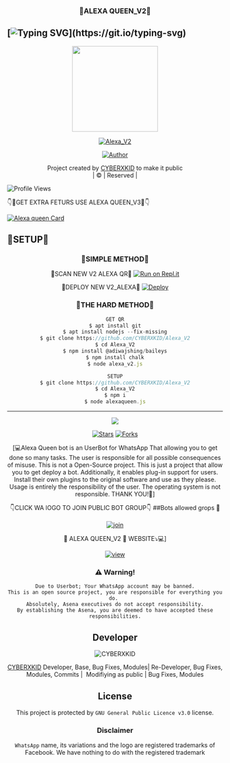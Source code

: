 <h3 align="center">👄ALEXA QUEEN_V2👄</h3>

## [![Typing SVG](https://readme-typing-svg.herokuapp.com?font=Lemon+milk&color=F5000&lines=Welcome+to+ALEXA-QUEEN_V2+WA+Bot...;Created+by+cyber+and+kidd...;This+is+a+Bgm+stickerbot...;With+more+features...)](https://git.io/typing-svg)

<div align="center">
  <img border-radius: 15px src="https://te.legra.ph/file/4aa16871f1c6644196856.png/Alexaqueen.png" width="200" height="200"/>
  <p align="center">
<a href="#"><img title="Alexa_V2" src="https://img.shields.io/badge/Alexa_V2-green?colorA=%23ff0000&colorB=%23017e40&style=for-the-badge"></a>
</p>
  <p align="center">
<a href="https://github.com/CYBERXKID"><img title="Author" src="https://img.shields.io/badge/Author-Cyberxkid-/Alexa_V2?color=blue&style=for-the-badge&logo=whatsapp"></a>
</p>
</div>
<p align="center">
Project created by <a href="https://github.com/CYBERXKID">CYBERXKID</a> to make it public
    <br>
       | © |
        Reserved |
    <br> 
</p>

![Profile Views](https://hits.seeyoufarm.com/api/count/incr/badge.svg?url=https://github.com/CYBERXKID/Alexa_V2&title=Alexa_V2%20Views)

👇👄GET EXTRA FETURS USE ALEXA QUEEN_V3👄👇

[![Alexa queen Card](https://github-readme-stats.vercel.app/api/pin/?username=CYBERXKID&repo=ALEXA_V3&theme=nightowl)](https://github.com/CYBERXKID/ALEXA_V3)
  </div>
    

## 🎩SETUP🎩
<div align="center">

  ### 👅SIMPLE METHOD👅
 👄SCAN NEW V2 ALEXA QR👄
[![Run on Repl.it](https://repl.it/badge/github/quiec/whatsAlfa)](https://replit.com/@Husniser/MAALUTTY-QR)
  
👄DEPLOY NEW V2_ALEXA👄
[![Deploy](https://www.herokucdn.com/deploy/button.svg)](https://heroku.com/deploy?template=https://github.com/CYBERXKID/Alexa_V2) 
 
### 🤒THE HARD METHOD🤒
```js
GET QR
$ apt install git
$ apt install nodejs --fix-missing
$ git clone https://github.com/CYBERXKID/Alexa_V2
$ cd Alexa_V2
$ npm install @adiwajshing/baileys
$ npm install chalk
$ node alexa_v2.js
```
      
```js
SETUP
$ git clone https://github.com/CYBERXKID/Alexa_V2
$ cd Alexa_V2
$ npm i
$ node alexaqueen.js
```

----

  <p align="center">
  <a href="httsp://github.com/CYBERXKID/Alexa_V2">
    
<a href="https://github.com/farhan-dqz/followers">
<img src="https://img.shields.io/github/repo-size/farhan-dqz/Julie-Mwol?color=green&label=Repo%20total%20size&style=plastic">
<p align="center">
<a href="https://github.com/nijin-husni/followers"
<img title="Followers" src="https://img.shields.io/github/followers/CYBERXKID?color=blue&style=flat-square"></a>
<a href="https://github.com/CYBERXKID/Alexa_V2/stargazers/"><img title="Stars" src="https://img.shields.io/github/stars/CYBERXKID/Alexa_V2?color=blue&style=flat-trangle"></a>
<a href="https://github.com/CYBERXKID/Alexa_V2/network/members"><img title="Forks" src="https://img.shields.io/github/forks/CYBERXKID/Alexa_V2?color=blue&style=flat-trangle"></a>
</p>

[💻Alexa Queen bot is an UserBot for WhatsApp That allowing you to get done so many tasks.
The user is responsible for all possible consequences of misuse.
This is not a Open-Source project. This is just a project that allow you to get deploy a bot.
Additionally, it enables plug-in support for users.
Install their own plugins to the original software and use as they please.
Usage is entirely the responsibility of the user. The operating system is not responsible.
THANK YOU!🙏]


👇CLICK WA lOGO TO JOIN PUBLIC BOT GROUP👇
##Bots allowed grops 🔰
    <br>
<br>
  [![join](https://github.com/Alien-alfa/PublicBot/blob/main/wlogo.svg.png)](https://chat.whatsapp.com/Gv3CdQTRQ3Z0UcArqhD3IB)
  <div align="center">

  </div

### 👄 ALEXA QUEEN_V2 👄 WEBSITE⤵💻]

[![view](https://i.ibb.co/cyXKpj7/images-7-1-1.jpg)](https://alexa_v2cyberxkid.blogspot.com)


### ⚠️ Warning! 
```
Due to Userbot; Your WhatsApp account may be banned.
This is an open source project, you are responsible for everything you do. 
Absolutely, Asena executives do not accept responsibility.
By establishing the Asena, you are deemed to have accepted these responsibilities.
```

## Developer
  <div align="center">
    
![CYBERXKID](https://github.com/CYBERXKID.png?size=100)

 [CYBERXKID](https://github.com/CYBERXKID)
Developer, Base, Bug Fixes, Modules| Re-Developer, Bug Fixes, Modules, Commits |  Modifiying  as   public | Bug Fixes, Modules 
  </div>
    


## License
This project is protected by `GNU General Public Licence v3.0` license.

### Disclaimer
`WhatsApp` name, its variations and the logo are registered trademarks of Facebook. We have nothing to do with the registered trademark
